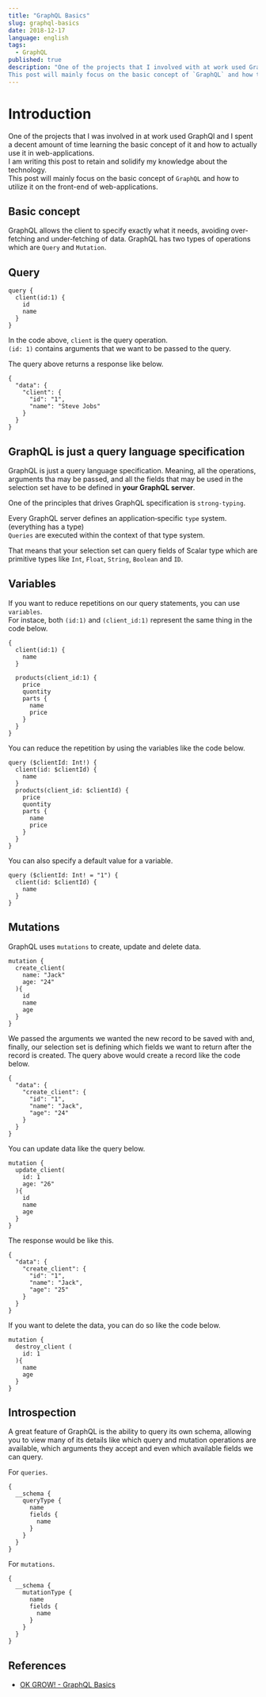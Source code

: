 ```yaml
---
title: "GraphQL Basics"
slug: graphql-basics
date: 2018-12-17
language: english
tags:
  - GraphQL
published: true
description: "One of the projects that I involved with at work used GraphQl and I spent a decent amount of time learning the basic concept of the tool and how to actually use it in applications. I am writing this post so that I can retain my knowledge of the technology and use it in my personal projects in the future.
This post will mainly focus on the basic concept of `GraphQL` and how to use it on the front-end of your application."
---
```

# Introduction
One of the projects that I was involved in at work used GraphQl and I spent a decent amount of time learning the basic concept of it and how to actually use it in web-applications.   
I am writing this post to retain and solidify my knowledge about the technology.  
This post will mainly focus on the basic concept of `GraphQL` and how to utilize it on the front-end of web-applications.

## Basic concept
GraphQL allows the client to specify exactly what it needs, avoiding over‐fetching and under‐fetching of data.
GraphQL has two types of operations which are `Query` and `Mutation`.

## Query

```
query {
  client(id:1) {
    id
    name
  }
}
```

In the code above, `client` is the query operation.  
`(id: 1)` contains arguments that we want to be passed to the query.

The query above returns a response like below.

```
{
  "data": {
    "client": {
      "id": "1",
      "name": "Steve Jobs"
    }
  }
}
```

## GraphQL is just a query language specification

GraphQL is just a query language specification. Meaning, all the operations, arguments tha may be passed, and all the fields that may be used in the selection set have to be defined in __your GraphQL server__.

One of the principles that drives GraphQL specification is `strong-typing`.

Every GraphQL server defines an application‐specific `type` system.(everything has a type)  
`Queries` are executed within the context of that type system.

That means that your selection set can query fields of Scalar type which are primitive types like `Int`, `Float`, `String`, `Boolean` and `ID`.


## Variables
If you want to reduce repetitions on our query statements, you can use `variables`.  
For instace, both `(id:1)` and `(client_id:1)` represent the same thing in the code below.
```
{
  client(id:1) {
    name
  }
  
  products(client_id:1) {
    price
    quontity
    parts {
      name
      price
    }
  }
}
```
 You can reduce the repetition by using the variables like the code below.

```
query ($clientId: Int!) {
  client(id: $clientId) {
    name
  }
  products(client_id: $clientId) {
    price
    quontity
    parts {
      name
      price
    }
  }
}
```

You can also specify a default value for a variable.

```
query ($clientId: Int! = "1") {
  client(id: $clientId) {
    name
  }
}
```

## Mutations
GraphQL uses `mutations` to create, update and delete data.

```
mutation {
  create_client(
    name: "Jack"
    age: "24"
  ){
    id
    name
    age
  }
}
```
We passed the arguments we wanted the new record to be saved with and, finally, our selection set is defining which fields we want to return after the record is created.
The query above would create a record like the code below.

```
{
  "data": {
    "create_client": {
      "id": "1",
      "name": "Jack",
      "age": "24"
    }
  }
}
```

You can update data like the query below.

```
mutation {
  update_client(
    id: 1
    age: "26"
  ){
    id
    name
    age
  }
}
```

The response would be like this.

```
{
  "data": {
    "create_client": {
      "id": "1",
      "name": "Jack",
      "age": "25"
    }
  }
}
```

If you want to delete the data, you can do so like the code below.

```
mutation {
  destroy_client (
    id: 1
  ){
    name
    age
  }
}
```

## Introspection
A great feature of GraphQL is the ability to query its own schema, allowing you to view many of its details like which query and mutation operations are available, which arguments they accept and even which available fields we can query.

For `queries`.

```
{
  __schema {
    queryType {
      name
      fields {
        name
      }
    }
  }
}
```

For `mutations`.

```
{
  __schema {
    mutationType {
      name
      fields {
        name
      }
    }
  }
}
```

## References
- [OK GROW! - GraphQL Basics](https://www.okgrow.com/posts/graphql-basics)
